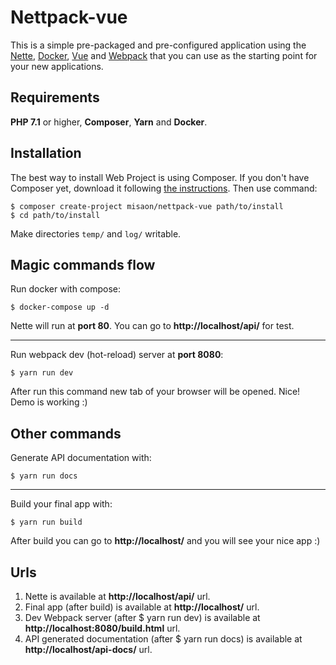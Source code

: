 Nettpack-vue
=============

This is a simple pre-packaged and pre-configured application using the [Nette](https://nette.org), 
[Docker](https://www.docker.com/), [Vue](https://vuejs.org/) and [Webpack](https://webpack.js.org/) 
that you can use as the starting point for your new applications.

Requirements
------------

**PHP 7.1** or higher, **Composer**, **Yarn** and **Docker**.


Installation
------------

The best way to install Web Project is using Composer. If you don't have Composer yet,
download it following [the instructions](https://doc.nette.org/composer). Then use command:

	$ composer create-project misaon/nettpack-vue path/to/install
	$ cd path/to/install


Make directories `temp/` and `log/` writable.


Magic commands flow
----------------
Run docker with compose:

	$ docker-compose up -d

Nette will run at **port 80**. You can go to **http://localhost/api/** for test.

---

Run webpack dev (hot-reload) server at **port 8080**:

    $ yarn run dev
    
After run this command new tab of your browser will be opened. Nice! Demo is working :)


Other commands
----------------
Generate API documentation with:

    $ yarn run docs

---

Build your final app with:
    
    $ yarn run build

After build you can go to  **http://localhost/** and you will see your nice app :)


Urls
----------------

1) Nette is available at **http://localhost/api/** url.
2) Final app (after build) is available at **http://localhost/** url.
3) Dev Webpack server (after $ yarn run dev) is available at **http://localhost:8080/build.html** url.
4) API generated documentation (after $ yarn run docs) is available at **http://localhost/api-docs/** url.
